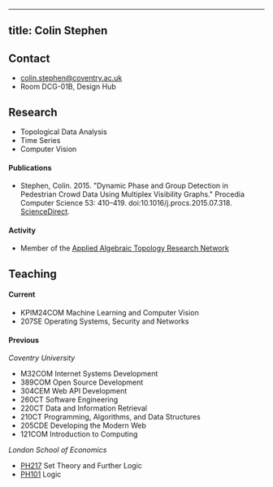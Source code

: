 -----
title: Colin Stephen
-----

## Contact

- [colin.stephen@coventry.ac.uk](mailto:colin.stephen@coventry.ac.uk)
- Room DCG-01B, Design Hub

## Research

- Topological Data Analysis
- Time Series
- Computer Vision

#### Publications

- Stephen, Colin. 2015. "Dynamic Phase and Group Detection in Pedestrian Crowd Data Using Multiplex Visibility Graphs." Procedia Computer Science 53: 410–419. doi:10.1016/j.procs.2015.07.318. [ScienceDirect](http://www.sciencedirect.com/science/article/pii/S1877050915018219).

#### Activity

- Member of the [Applied Algebraic Topology Research Network](https://www.ima.umn.edu/topology/node/2)

## Teaching

#### Current

- KPIM24COM Machine Learning and Computer Vision
- 207SE Operating Systems, Security and Networks

#### Previous

*Coventry University*

- M32COM Internet Systems Development
- 389COM Open Source Development
- 304CEM Web API Development
- 260CT Software Engineering
- 220CT Data and Information Retrieval
- 210CT Programming, Algorithms, and Data Structures
- 205CDE Developing the Modern Web
- 121COM Introduction to Computing

*London School of Economics*

- [PH217](http://www.lse.ac.uk/resources/calendar/courseGuides/PH/2017_PH217.htm) Set Theory and Further Logic
- [PH101](http://www.lse.ac.uk/resources/Calendar/courseGuides/PH/2017_PH101.htm) Logic

